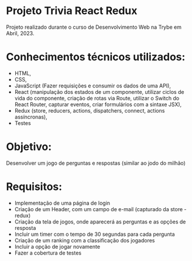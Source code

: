 # Projeto Trivia React Redux

Projeto realizado durante o curso de Desenvolvimento Web na Trybe em Abril, 2023. 

# Conhecimentos técnicos utilizados: 

* HTML,
* CSS, 
* JavaScript (Fazer requisições e consumir os dados de uma API),
* React (manipulação dos estados de um componente, utilizar ciclos de vida do componente, criação de rotas via Route, utilizar o Switch do React Router, capturar eventos, criar formulários com a sintaxe JSX),
* Redux (store, reducers, actions, dispatchers, connect, actions assíncronas),
* Testes

# Objetivo:

Desenvolver um jogo de perguntas e respostas (similar ao jodo do milhão)

# Requisitos:

* Implementação de uma página de login
* Criação de um Header, com um campo de e-mail (capturado da store - redux)
* Criação da tela de jogos, onde aparecerá as perguntas e as opções de resposta
* Incluir um timer com o tempo de 30 segundas para cada pergunta
* Criação de um ranking com a classificação dos jogadores
* Incluir a opção de jogar novamente
* Fazer a cobertura de testes
